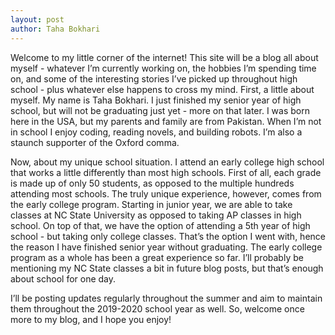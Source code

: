 ```yaml
---
layout: post
author: Taha Bokhari
---
```

Welcome to my little corner of the internet! This site will be a blog all about myself - whatever I’m currently working on, the hobbies I’m spending time on, and some of the interesting stories I’ve picked up throughout high school - plus whatever else happens to cross my mind. First, a little about myself. My name is Taha Bokhari. I just finished my senior year of high school, but will not be graduating just yet - more on that later. I was born here in the USA, but my parents and family are from Pakistan. When I’m not in school I enjoy coding, reading novels, and building robots. I’m also a staunch supporter of the Oxford comma.

Now, about my unique school situation. I attend an early college high school that works a little differently than most high schools. First of all, each grade is made up of only 50 students, as opposed to the multiple hundreds attending most schools. The truly unique experience, however, comes from the early college program. Starting in junior year, we are able to take classes at NC State University as opposed to taking AP classes in high school. On top of that, we have the option of attending a 5th year of high school - but taking only college classes. That’s the option I went with, hence the reason I have finished senior year without graduating. The early college program as a whole has been a great experience so far. I’ll probably be mentioning my NC State classes a bit in future blog posts, but that’s enough about school for one day.

I’ll be posting updates regularly throughout the summer and aim to maintain them throughout the 2019-2020 school year as well. So, welcome once more to my blog, and I hope you enjoy!
